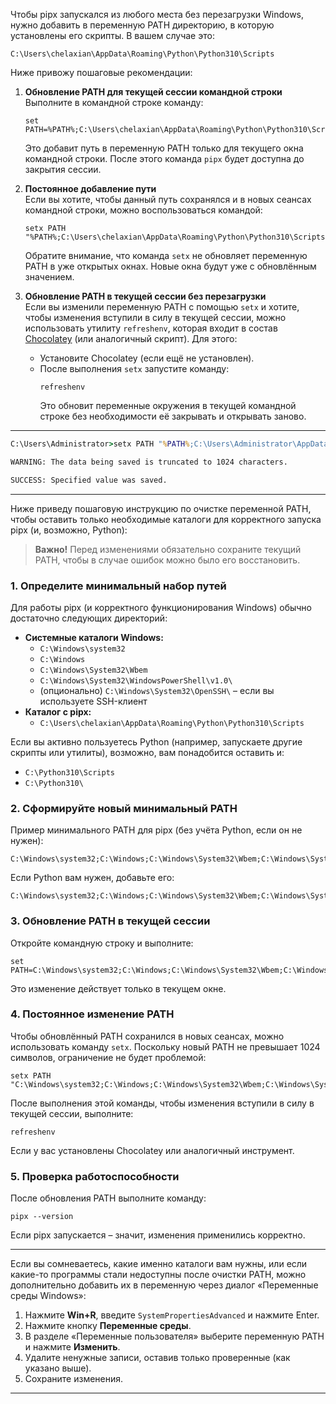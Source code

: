 Чтобы pipx запускался из любого места без перезагрузки Windows, нужно добавить в переменную PATH директорию, в которую установлены его скрипты. В вашем случае это:

```
C:\Users\chelaxian\AppData\Roaming\Python\Python310\Scripts
```

Ниже привожу пошаговые рекомендации:

1. **Обновление PATH для текущей сессии командной строки**  
   Выполните в командной строке команду:
   ```batch
   set PATH=%PATH%;C:\Users\chelaxian\AppData\Roaming\Python\Python310\Scripts
   ```
   Это добавит путь в переменную PATH только для текущего окна командной строки. После этого команда `pipx` будет доступна до закрытия сессии.

2. **Постоянное добавление пути**  
   Если вы хотите, чтобы данный путь сохранялся и в новых сеансах командной строки, можно воспользоваться командой:
   ```batch
   setx PATH "%PATH%;C:\Users\chelaxian\AppData\Roaming\Python\Python310\Scripts"
   ```
   Обратите внимание, что команда `setx` не обновляет переменную PATH в уже открытых окнах. Новые окна будут уже с обновлённым значением.

3. **Обновление PATH в текущей сессии без перезагрузки**  
   Если вы изменили переменную PATH с помощью `setx` и хотите, чтобы изменения вступили в силу в текущей сессии, можно использовать утилиту `refreshenv`, которая входит в состав [Chocolatey](https://chocolatey.org/) (или аналогичный скрипт). Для этого:
   - Установите Chocolatey (если ещё не установлен).
   - После выполнения `setx` запустите команду:
     ```batch
     refreshenv
     ```
     Это обновит переменные окружения в текущей командной строке без необходимости её закрывать и открывать заново.

---

```cmd
C:\Users\Administrator>setx PATH "%PATH%;C:\Users\Administrator\AppData\Roaming\Python\Python310\Scripts"

WARNING: The data being saved is truncated to 1024 characters.

SUCCESS: Specified value was saved.
```

---

Ниже приведу пошаговую инструкцию по очистке переменной PATH, чтобы оставить только необходимые каталоги для корректного запуска pipx (и, возможно, Python):

> **Важно!** Перед изменениями обязательно сохраните текущий PATH, чтобы в случае ошибок можно было его восстановить.

### 1. Определите минимальный набор путей
Для работы pipx (и корректного функционирования Windows) обычно достаточно следующих директорий:
- **Системные каталоги Windows:**
  - `C:\Windows\system32`
  - `C:\Windows`
  - `C:\Windows\System32\Wbem`
  - `C:\Windows\System32\WindowsPowerShell\v1.0\`
  - (опционально) `C:\Windows\System32\OpenSSH\` – если вы используете SSH-клиент
- **Каталог с pipx:**
  - `C:\Users\chelaxian\AppData\Roaming\Python\Python310\Scripts`

Если вы активно пользуетесь Python (например, запускаете другие скрипты или утилиты), возможно, вам понадобится оставить и:
- `C:\Python310\Scripts`
- `C:\Python310\`

### 2. Сформируйте новый минимальный PATH

Пример минимального PATH для pipx (без учёта Python, если он не нужен):
```
C:\Windows\system32;C:\Windows;C:\Windows\System32\Wbem;C:\Windows\System32\WindowsPowerShell\v1.0\;C:\Users\chelaxian\AppData\Roaming\Python\Python310\Scripts
```

Если Python вам нужен, добавьте его:
```
C:\Windows\system32;C:\Windows;C:\Windows\System32\Wbem;C:\Windows\System32\WindowsPowerShell\v1.0\;C:\Python310\Scripts;C:\Python310\;C:\Users\chelaxian\AppData\Roaming\Python\Python310\Scripts
```

### 3. Обновление PATH в текущей сессии
Откройте командную строку и выполните:
```batch
set PATH=C:\Windows\system32;C:\Windows;C:\Windows\System32\Wbem;C:\Windows\System32\WindowsPowerShell\v1.0\;C:\Users\chelaxian\AppData\Roaming\Python\Python310\Scripts
```
Это изменение действует только в текущем окне.

### 4. Постоянное изменение PATH
Чтобы обновлённый PATH сохранился в новых сеансах, можно использовать команду `setx`. Поскольку новый PATH не превышает 1024 символов, ограничение не будет проблемой:
```batch
setx PATH "C:\Windows\system32;C:\Windows;C:\Windows\System32\Wbem;C:\Windows\System32\WindowsPowerShell\v1.0\;C:\Users\chelaxian\AppData\Roaming\Python\Python310\Scripts"
```
После выполнения этой команды, чтобы изменения вступили в силу в текущей сессии, выполните:
```batch
refreshenv
```
Если у вас установлены Chocolatey или аналогичный инструмент.

### 5. Проверка работоспособности
После обновления PATH выполните команду:
```batch
pipx --version
```
Если pipx запускается – значит, изменения применились корректно.

---

Если вы сомневаетесь, какие именно каталоги вам нужны, или если какие-то программы стали недоступны после очистки PATH, можно дополнительно добавить их в переменную через диалог «Переменные среды Windows»:

1. Нажмите **Win+R**, введите `SystemPropertiesAdvanced` и нажмите Enter.
2. Нажмите кнопку **Переменные среды**.
3. В разделе «Переменные пользователя» выберите переменную PATH и нажмите **Изменить**.
4. Удалите ненужные записи, оставив только проверенные (как указано выше).
5. Сохраните изменения.

---


